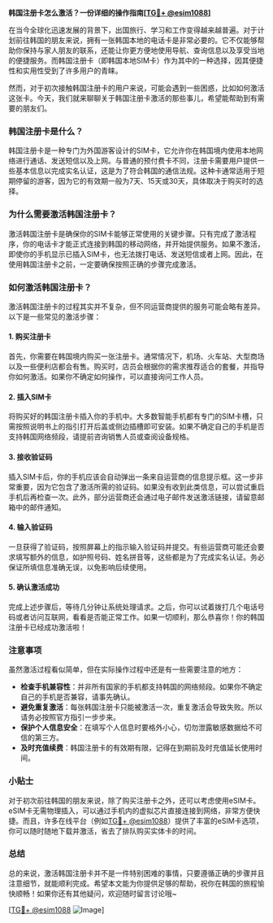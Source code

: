 **韩国注册卡怎么激活？一份详细的操作指南[[TG💪+ @esim1088](https://t.me/s/esim1088)]**

在当今全球化迅速发展的背景下，出国旅行、学习和工作变得越来越普遍。对于计划前往韩国的朋友来说，拥有一张韩国本地的电话卡是非常必要的。它不仅能够帮助你保持与家人朋友的联系，还能让你更方便地使用导航、查询信息以及享受当地的便捷服务。而韩国注册卡（即韩国本地SIM卡）作为其中的一种选择，因其便捷性和实用性受到了许多用户的青睐。

然而，对于初次接触韩国注册卡的用户来说，可能会遇到一些困惑，比如如何激活这张卡。今天，我们就来聊聊关于韩国注册卡激活的那些事儿，希望能帮助到有需要的朋友们。

### 韩国注册卡是什么？

韩国注册卡是一种专门为外国游客设计的SIM卡，它允许你在韩国境内使用本地网络进行通话、发送短信以及上网。与普通的预付费卡不同，注册卡需要用户提供一些基本信息以完成实名认证，这是为了符合韩国的通信法规。这种卡通常适用于短期停留的游客，因为它的有效期一般为7天、15天或30天，具体取决于购买时的选择。

### 为什么需要激活韩国注册卡？

激活韩国注册卡是确保你的SIM卡能够正常使用的关键步骤。只有完成了激活程序，你的电话卡才能正式连接到韩国的移动网络，并开始提供服务。如果不激活，即使你的手机显示已插入SIM卡，也无法拨打电话、发送短信或者上网。因此，在使用韩国注册卡之前，一定要确保按照正确的步骤完成激活。

### 如何激活韩国注册卡？

激活韩国注册卡的过程其实并不复杂，但不同运营商提供的服务可能会略有差异。以下是一些常见的激活步骤：

#### 1. 购买注册卡

首先，你需要在韩国境内购买一张注册卡。通常情况下，机场、火车站、大型商场以及一些便利店都会有售。购买时，店员会根据你的需求推荐适合的套餐，并指导你如何激活。如果你不确定如何操作，可以直接询问工作人员。

#### 2. 插入SIM卡

将购买好的韩国注册卡插入你的手机中。大多数智能手机都有专门的SIM卡槽，只需按照说明书上的指引打开后盖或侧边插槽即可安装。如果不确定自己的手机是否支持韩国网络频段，请提前咨询销售人员或查阅设备规格。

#### 3. 接收验证码

插入SIM卡后，你的手机应该会自动弹出一条来自运营商的信息提示框。这一步非常重要，因为它包含了激活所需的验证码。如果没有收到此类信息，可以尝试重启手机后再检查一次。此外，部分运营商还会通过电子邮件发送激活链接，请留意邮箱中的邮件通知。

#### 4. 输入验证码

一旦获得了验证码，按照屏幕上的指示输入验证码并提交。有些运营商可能还会要求填写额外的信息，如护照号码、姓名拼音等，这些都是为了完成实名认证。务必保证所填信息准确无误，以免影响后续使用。

#### 5. 确认激活成功

完成上述步骤后，等待几分钟让系统处理请求。之后，你可以试着拨打几个电话号码或者访问互联网，看看是否能正常工作。如果一切顺利，那么恭喜你！你的韩国注册卡已经成功激活啦！

### 注意事项

虽然激活过程看似简单，但在实际操作过程中还是有一些需要注意的地方：

- **检查手机兼容性**：并非所有国家的手机都支持韩国的网络频段。如果你不确定自己的手机是否兼容，请事先确认。
- **避免重复激活**：每张韩国注册卡只能被激活一次，重复激活会导致失败。所以请务必按照官方指引一步步来。
- **保护个人信息安全**：在填写个人信息时要格外小心，切勿泄露敏感数据给不可信的第三方。
- **及时充值续费**：韩国注册卡的有效期有限，记得在到期前及时充值延长使用时间。

### 小贴士

对于初次前往韩国的朋友来说，除了购买注册卡之外，还可以考虑使用eSIM卡。eSIM卡无需物理插入，可以通过手机内的虚拟芯片直接连接到网络，非常方便快捷。而且，许多在线平台（例如[TG💪+ @esim1088](https://t.me/s/esim1088)）提供了丰富的eSIM卡选项，你可以随时随地下载并激活，省去了排队购买实体卡的时间。

### 总结

总的来说，激活韩国注册卡并不是一件特别困难的事情，只要遵循正确的步骤并且注意细节，就能顺利完成。希望本文能为你提供足够的帮助，祝你在韩国的旅程愉快顺畅！如果你还有其他疑问，欢迎随时留言讨论哦~

[[TG💪+ @esim1088](https://t.me/s/esim1088) ![Image](https://i.postimg.cc/4NQfJmqS/Snipaste-2025-05-13-00-14-12.png)]